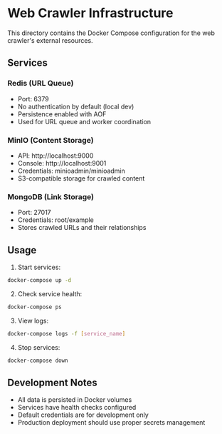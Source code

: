 # Web Crawler Infrastructure

This directory contains the Docker Compose configuration for the web crawler's external resources.

## Services

### Redis (URL Queue)
- Port: 6379
- No authentication by default (local dev)
- Persistence enabled with AOF
- Used for URL queue and worker coordination

### MinIO (Content Storage)
- API: http://localhost:9000
- Console: http://localhost:9001
- Credentials: minioadmin/minioadmin
- S3-compatible storage for crawled content

### MongoDB (Link Storage)
- Port: 27017
- Credentials: root/example
- Stores crawled URLs and their relationships

## Usage

1. Start services:
```bash
docker-compose up -d
```

2. Check service health:
```bash
docker-compose ps
```

3. View logs:
```bash
docker-compose logs -f [service_name]
```

4. Stop services:
```bash
docker-compose down
```

## Development Notes

- All data is persisted in Docker volumes
- Services have health checks configured
- Default credentials are for development only
- Production deployment should use proper secrets management 